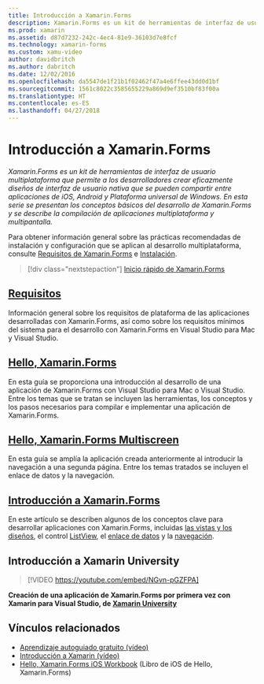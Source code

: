 ```yaml
---
title: Introducción a Xamarin.Forms
description: Xamarin.Forms es un kit de herramientas de interfaz de usuario multiplataforma que permite a los desarrolladores crear eficazmente diseños de interfaz de usuario nativa que se pueden compartir entre aplicaciones de iOS, Android y Plataforma universal de Windows. En esta serie se presentan los conceptos básicos del desarrollo de Xamarin.Forms y se describe la compilación de aplicaciones multiplataforma y multipantalla.
ms.prod: xamarin
ms.assetid: d87d7232-242c-4ec4-81e9-36103d7e8fcf
ms.technology: xamarin-forms
ms.custom: xamu-video
author: davidbritch
ms.author: dabritch
ms.date: 12/02/2016
ms.openlocfilehash: da5547de1f21b1f02462f47a4e6ffee43dd0d1bf
ms.sourcegitcommit: 1561c8022c3585655229a869d9ef3510bf83f00a
ms.translationtype: HT
ms.contentlocale: es-ES
ms.lasthandoff: 04/27/2018
---
```

# <a name="getting-started-with-xamarinforms"></a>Introducción a Xamarin.Forms

_Xamarin.Forms es un kit de herramientas de interfaz de usuario multiplataforma que permite a los desarrolladores crear eficazmente diseños de interfaz de usuario nativa que se pueden compartir entre aplicaciones de iOS, Android y Plataforma universal de Windows. En esta serie se presentan los conceptos básicos del desarrollo de Xamarin.Forms y se describe la compilación de aplicaciones multiplataforma y multipantalla._

Para obtener información general sobre las prácticas recomendadas de instalación y configuración que se aplican al desarrollo multiplataforma, consulte [Requisitos de Xamarin.Forms](installation.md) e [Instalación](~/cross-platform/get-started/installation/index.md).

> [!div class="nextstepaction"]
> [Inicio rápido de Xamarin.Forms](~/xamarin-forms/get-started/hello-xamarin-forms/quickstart.md)



## <a name="requirementsinstallationmd"></a>[Requisitos](installation.md)

Información general sobre los requisitos de plataforma de las aplicaciones desarrolladas con Xamarin.Forms, así como sobre los requisitos mínimos del sistema para el desarrollo con Xamarin.Forms en Visual Studio para Mac y Visual Studio.

## <a name="hello-xamarinformsxamarin-formsget-startedhello-xamarin-formsindexmd"></a>[Hello, Xamarin.Forms](~/xamarin-forms/get-started/hello-xamarin-forms/index.md)

En esta guía se proporciona una introducción al desarrollo de una aplicación de Xamarin.Forms con Visual Studio para Mac o Visual Studio. Entre los temas que se tratan se incluyen las herramientas, los conceptos y los pasos necesarios para compilar e implementar una aplicación de Xamarin.Forms.

## <a name="hello-xamarinforms-multiscreenxamarin-formsget-startedhello-xamarin-forms-multiscreenindexmd"></a>[Hello, Xamarin.Forms Multiscreen](~/xamarin-forms/get-started/hello-xamarin-forms-multiscreen/index.md)

En esta guía se amplía la aplicación creada anteriormente al introducir la navegación a una segunda página. Entre los temas tratados se incluyen el enlace de datos y la navegación.

## <a name="introduction-to-xamarinformsxamarin-formsget-startedintroduction-to-xamarin-formsmd"></a>[Introducción a Xamarin.Forms](~/xamarin-forms/get-started/introduction-to-xamarin-forms.md)

En este artículo se describen algunos de los conceptos clave para desarrollar aplicaciones con Xamarin.Forms, incluidas [las vistas y los diseños](~/xamarin-forms/get-started/introduction-to-xamarin-forms.md#Views_and_Layouts), el control [ListView](~/xamarin-forms/get-started/introduction-to-xamarin-forms.md#Lists_in_Xamarin_Forms), el [enlace de datos](~/xamarin-forms/get-started/introduction-to-xamarin-forms.md#Data_Binding) y la [navegación](~/xamarin-forms/get-started/introduction-to-xamarin-forms.md#Navigation).


## <a name="get-started-with-xamarin-university"></a>Introducción a Xamarin University

> [!VIDEO https://youtube.com/embed/NGvn-pGZFPA]

**Creación de una aplicación de Xamarin.Forms por primera vez con Xamarin para Visual Studio, de [Xamarin University](https://university.xamarin.com)**


## <a name="related-links"></a>Vínculos relacionados

- [Aprendizaje autoguiado gratuito (vídeo)](https://university.xamarin.com/self-guided)
- [Introducción a Xamarin (vídeo)](https://developer.xamarin.com/videos/)
- [Hello, Xamarin.Forms iOS Workbook](https://developer.xamarin.com/workbooks/xamarin-forms/getting-started/GettingStartedWithXamarinForms-ios.workbook) (Libro de iOS de Hello, Xamarin.Forms)
